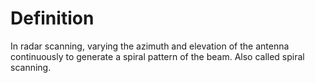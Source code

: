 # Definition

In radar scanning, varying the azimuth and elevation of the antenna
continuously to generate a spiral pattern of the beam. Also called
spiral scanning.

